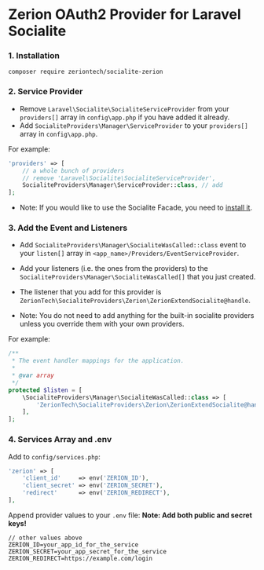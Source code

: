 # Zerion OAuth2 Provider for Laravel Socialite

### 1. Installation

`composer require zeriontech/socialite-zerion`

### 2. Service Provider

* Remove `Laravel\Socialite\SocialiteServiceProvider` from your `providers[]` array in `config\app.php` if you have added it already.
* Add `SocialiteProviders\Manager\ServiceProvider` to your `providers[]` array in `config\app.php`.

For example:
```php
'providers' => [
    // a whole bunch of providers
    // remove 'Laravel\Socialite\SocialiteServiceProvider',
    SocialiteProviders\Manager\ServiceProvider::class, // add
];
```
* Note: If you would like to use the Socialite Facade, you need to [install it](http://laravel.com/docs/5.2/authentication#social-authentication).

### 3. Add the Event and Listeners

* Add `SocialiteProviders\Manager\SocialiteWasCalled::class` event to your `listen[]` array in `<app_name>/Providers/EventServiceProvider`.

* Add your listeners (i.e. the ones from the providers) to the `SocialiteProviders\Manager\SocialiteWasCalled[]` that you just created.

* The listener that you add for this provider is `ZerionTech\SocialiteProviders\Zerion\ZerionExtendSocialite@handle`.

* Note: You do not need to add anything for the built-in socialite providers unless you override them with your own providers.

For example:
```php
/**
 * The event handler mappings for the application.
 *
 * @var array
 */
protected $listen = [
    \SocialiteProviders\Manager\SocialiteWasCalled::class => [
        'ZerionTech\SocialiteProviders\Zerion\ZerionExtendSocialite@handle'
    ],
];
```

### 4. Services Array and .env

Add to `config/services.php`:
```php
'zerion' => [
    'client_id'     => env('ZERION_ID'),
    'client_secret' => env('ZERION_SECRET'),
    'redirect'      => env('ZERION_REDIRECT'),
],
```

Append provider values to your `.env` file:
**Note: Add both public and secret keys!**
```
// other values above
ZERION_ID=your_app_id_for_the_service
ZERION_SECRET=your_app_secret_for_the_service
ZERION_REDIRECT=https://example.com/login
```
